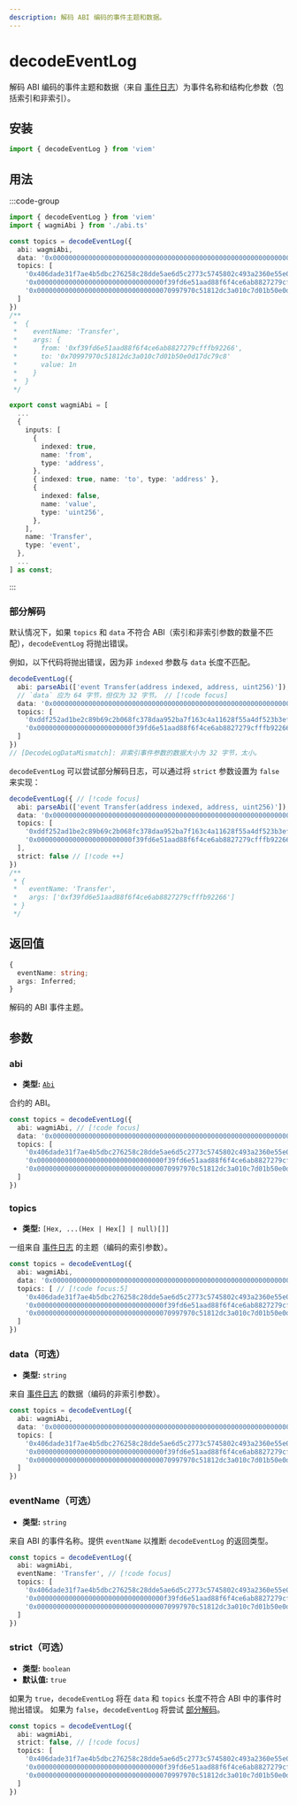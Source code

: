 ```yaml
---
description: 解码 ABI 编码的事件主题和数据。
---
```


# decodeEventLog

解码 ABI 编码的事件主题和数据（来自 [事件日志](/docs/glossary/terms#event-log)）为事件名称和结构化参数（包括索引和非索引）。

## 安装

```ts
import { decodeEventLog } from 'viem'
```

## 用法

:::code-group

```ts [example.ts]
import { decodeEventLog } from 'viem'
import { wagmiAbi } from './abi.ts'

const topics = decodeEventLog({
  abi: wagmiAbi,
  data: '0x0000000000000000000000000000000000000000000000000000000000000001',
  topics: [
    '0x406dade31f7ae4b5dbc276258c28dde5ae6d5c2773c5745802c493a2360e55e0', 
    '0x00000000000000000000000000000000f39fd6e51aad88f6f4ce6ab8827279cfffb92266', 
    '0x0000000000000000000000000000000070997970c51812dc3a010c7d01b50e0d17dc79c8'
  ]
})
/**
 *  {
 *    eventName: 'Transfer',
 *    args: {
 *      from: '0xf39fd6e51aad88f6f4ce6ab8827279cfffb92266',
 *      to: '0x70997970c51812dc3a010c7d01b50e0d17dc79c8'
 *      value: 1n
 *    }
 *  }
 */
```

```ts [abi.ts]
export const wagmiAbi = [
  ...
  {
    inputs: [
      {
        indexed: true,
        name: 'from',
        type: 'address',
      },
      { indexed: true, name: 'to', type: 'address' },
      {
        indexed: false,
        name: 'value',
        type: 'uint256',
      },
    ],
    name: 'Transfer',
    type: 'event',
  },
  ...
] as const;
```

:::

### 部分解码

默认情况下，如果 `topics` 和 `data` 不符合 ABI（索引和非索引参数的数量不匹配），`decodeEventLog` 将抛出错误。

例如，以下代码将抛出错误，因为非 `indexed` 参数与 `data` 长度不匹配。

```ts
decodeEventLog({
  abi: parseAbi(['event Transfer(address indexed, address, uint256)']), // [!code focus]
  // `data` 应为 64 字节，但仅为 32 字节。 // [!code focus]
  data: '0x0000000000000000000000000000000000000000000000000000000000000001', // [!code focus]
  topics: [
    '0xddf252ad1be2c89b69c2b068fc378daa952ba7f163c4a11628f55a4df523b3ef',
    '0x000000000000000000000000f39fd6e51aad88f6f4ce6ab8827279cfffb92266',
  ]
})
// [DecodeLogDataMismatch]: 非索引事件参数的数据大小为 32 字节，太小。
```

`decodeEventLog` 可以尝试部分解码日志，可以通过将 `strict` 参数设置为 `false` 来实现：

```ts 
decodeEventLog({ // [!code focus]
  abi: parseAbi(['event Transfer(address indexed, address, uint256)']), // [!code focus]
  data: '0x0000000000000000000000000000000000000000000000000000000000000001', // [!code focus]
  topics: [
    '0xddf252ad1be2c89b69c2b068fc378daa952ba7f163c4a11628f55a4df523b3ef',
    '0x000000000000000000000000f39fd6e51aad88f6f4ce6ab8827279cfffb92266',
  ],
  strict: false // [!code ++]
})
/**
 * {
 *   eventName: 'Transfer',
 *   args: ['0xf39fd6e51aad88f6f4ce6ab8827279cfffb92266']
 * }
 */
```

## 返回值

```ts
{
  eventName: string;
  args: Inferred;
}
```

解码的 ABI 事件主题。

## 参数

### abi

- **类型:** [`Abi`](/docs/glossary/types#abi)

合约的 ABI。

```ts
const topics = decodeEventLog({
  abi: wagmiAbi, // [!code focus]
  data: '0x0000000000000000000000000000000000000000000000000000000000000001',
  topics: [
    '0x406dade31f7ae4b5dbc276258c28dde5ae6d5c2773c5745802c493a2360e55e0', 
    '0x00000000000000000000000000000000f39fd6e51aad88f6f4ce6ab8827279cfffb92266', 
    '0x0000000000000000000000000000000070997970c51812dc3a010c7d01b50e0d17dc79c8'
  ]
})
```

### topics

- **类型:** `[Hex, ...(Hex | Hex[] | null)[]]`

一组来自 [事件日志](/docs/glossary/terms#event-log) 的主题（编码的索引参数）。

```ts
const topics = decodeEventLog({
  abi: wagmiAbi,
  data: '0x0000000000000000000000000000000000000000000000000000000000000001',
  topics: [ // [!code focus:5]
    '0x406dade31f7ae4b5dbc276258c28dde5ae6d5c2773c5745802c493a2360e55e0', 
    '0x00000000000000000000000000000000f39fd6e51aad88f6f4ce6ab8827279cfffb92266', 
    '0x0000000000000000000000000000000070997970c51812dc3a010c7d01b50e0d17dc79c8'
  ]
})
```

### data（可选）

- **类型:** `string`

来自 [事件日志](/docs/glossary/terms#event-log) 的数据（编码的非索引参数）。

```ts
const topics = decodeEventLog({
  abi: wagmiAbi,
  data: '0x0000000000000000000000000000000000000000000000000000000000000001', // [!code focus]
  topics: [
    '0x406dade31f7ae4b5dbc276258c28dde5ae6d5c2773c5745802c493a2360e55e0', 
    '0x00000000000000000000000000000000f39fd6e51aad88f6f4ce6ab8827279cfffb92266', 
    '0x0000000000000000000000000000000070997970c51812dc3a010c7d01b50e0d17dc79c8'
  ]
})
```

### eventName（可选）

- **类型:** `string`

来自 ABI 的事件名称。提供 `eventName` 以推断 `decodeEventLog` 的返回类型。

```ts
const topics = decodeEventLog({
  abi: wagmiAbi,
  eventName: 'Transfer', // [!code focus]
  topics: [
    '0x406dade31f7ae4b5dbc276258c28dde5ae6d5c2773c5745802c493a2360e55e0', 
    '0x00000000000000000000000000000000f39fd6e51aad88f6f4ce6ab8827279cfffb92266', 
    '0x0000000000000000000000000000000070997970c51812dc3a010c7d01b50e0d17dc79c8'
  ]
})
```

### strict（可选）

- **类型:** `boolean`
- **默认值:** `true`

如果为 `true`，`decodeEventLog` 将在 `data` 和 `topics` 长度不符合 ABI 中的事件时抛出错误。
如果为 `false`，`decodeEventLog` 将尝试 [部分解码](#partial-decode)。

```ts
const topics = decodeEventLog({
  abi: wagmiAbi,
  strict: false, // [!code focus]
  topics: [
    '0x406dade31f7ae4b5dbc276258c28dde5ae6d5c2773c5745802c493a2360e55e0', 
    '0x00000000000000000000000000000000f39fd6e51aad88f6f4ce6ab8827279cfffb92266', 
    '0x0000000000000000000000000000000070997970c51812dc3a010c7d01b50e0d17dc79c8'
  ]
})
```